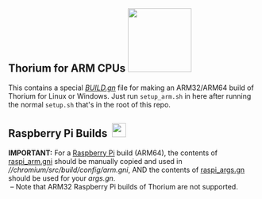 ## Thorium for ARM CPUs <img src="https://github.com/Alex313031/Thorium/blob/main/logos/STAGING/arm_logo.png" width="128">
This contains a special [*BUILD.gn*](https://github.com/Alex313031/Thorium/blob/main/arm/config/compiler/BUILD.gn) file for making an ARM32/ARM64 build of Thorium for Linux or Windows. Just run `setup_arm.sh` in here after running the normal `setup.sh` that's in the root of this repo.

## Raspberry Pi Builds &nbsp;<img src="https://github.com/Alex313031/Thorium/blob/main/logos/STAGING/Raspberry_Pi_Logo.svg" width="28">
__IMPORTANT:__ For a [Raspberry Pi](https://www.raspberrypi.org/) build (ARM64), the contents of [raspi_arm.gni](https://github.com/Alex313031/Thorium/blob/main/arm/raspi_arm.gni) should be manually copied and used in *//chromium/src/build/config/arm.gni*, AND the contents of [raspi_args.gn](https://github.com/Alex313031/Thorium/blob/main/arm/raspi_args.gn) should be used for your *args.gn*. \
&nbsp;&ndash;&nbsp;Note that ARM32 Raspberry Pi builds of Thorium are not supported.
